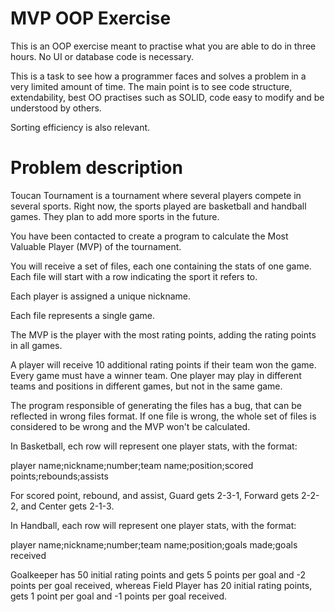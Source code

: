 MVP OOP Exercise
================

This is an OOP exercise meant to practise what you are able to do in three hours. No UI or database code is necessary.

This is a task to see how a programmer faces and solves a problem in a very limited amount of time. The main point is to see code structure, extendability, best OO practises such as SOLID, code easy to modify and be understood by others.

Sorting efficiency is also relevant.

Problem description
===================

Toucan Tournament is a tournament where several players compete in several sports. Right now, the sports played are basketball and handball games. They plan to add more sports in the future.

You have been contacted to create a program to calculate the Most Valuable Player (MVP) of the tournament.

You will receive a set of files, each one containing the stats of one game. Each file will start with a row indicating the sport it refers to.

Each player is assigned a unique nickname. 

Each file represents a single game.

The MVP is the player with the most rating points, adding the rating points in all games.

A player will receive 10 additional rating points if their team won the game. Every game must have a winner team. One player may play in different teams and positions in different games, but not in the same game.

The program responsible of generating the files has a bug, that can be reflected in wrong files format. If one file is wrong, the whole set of files is considered to be wrong and the MVP won't be calculated.

In Basketball, ech row will represent one player stats, with the format:

player name;nickname;number;team name;position;scored points;rebounds;assists

For scored point, rebound, and assist, Guard gets 2-3-1, Forward gets 2-2-2, and Center gets 2-1-3.

In Handball, each row will represent one player stats, with the format: 

player name;nickname;number;team name;position;goals made;goals received 

Goalkeeper has 50 initial rating points and gets 5 points per goal and -2 points per goal received, whereas Field Player has 20 initial rating points, gets 1 point per goal and -1 points per goal received.
